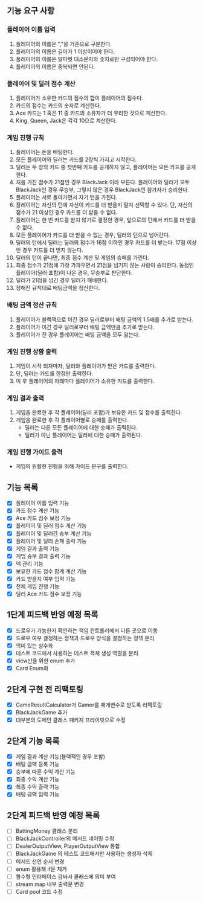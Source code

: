 ## 기능 요구 사항

### 플레이어 이름 입력

1. 플레이어의 이름은 ","을 기준으로 구분한다.
2. 플레이어의 이름은 길이가 1 이상이어야 한다.
3. 플레이어의 이름은 알파벳 대소문자와 숫자로만 구성되어야 한다.
4. 플레이어의 이름은 중복되면 안된다.

### 플레이어 및 딜러 점수 계산

1. 플레이어가 소유한 카드의 점수의 합이 플레이어의 점수다.
2. 카드의 점수는 카드의 숫자로 계산한다.
3. Ace 카드는 1 혹은 11 중 카드의 소유자가 더 유리한 것으로 계산한다.
4. King, Queen, Jack은 각각 10으로 계산한다.

### 게임 진행 규칙

1. 플레이어는 돈을 배팅한다.
2. 모든 플레이어와 딜러는 카드를 2장씩 가지고 시작한다.
3. 딜러는 두 장의 카드 중 첫번째 카드를 공개하지 않고, 플레이어는 모든 카드를 공개한다.
4. 처음 가진 점수가 21점인 경우 BlackJack 이라 부른다. 플레이어와 딜러가 모두 BlackJack인 경우 무승부, 그렇지 않은 경우 BlackJack인 참가자가 승리한다.
5. 플레이어는 서로 돌아가면서 자기 턴을 가진다.
6. 플레이어는 자신의 턴에 자신이 카드를 더 받을지 말지 선택할 수 있다. 단, 자신의 점수가 21 이상인 경우 카드를 더 받을 수 없다.
7. 플레이어는 한 번 카드를 받지 않기로 결정한 경우, 앞으로의 턴에서 카드를 더 받을 수 없다.
8. 모든 플레이어가 카드를 더 받을 수 없는 경우, 딜러의 턴으로 넘어간다.
9. 딜러의 턴에서 딜러는 딜러의 점수가 16점 이하인 경우 카드를 더 받는다. 17점 이상인 경우 카드를 더 받지 않는다.
10. 딜러의 턴이 끝나면, 최종 점수 계산 및 게임의 승패를 가린다.
11. 최종 점수가 21점에 가장 가까우면서 21점을 넘기지 않는 사람이 승리한다. 동점인 플레이어(딜러 포함)이 나온 경우, 무승부로 판단한다.
12. 딜러가 21점을 넘긴 경우 딜러가 패배한다.
13. 정해진 규칙대로 배팅금액을 정산한다.

### 배팅 금액 정산 규칙

1. 플레이어가 블랙잭으로 이긴 경우 딜러로부터 배팅 금액의 1.5배를 추가로 받는다.
2. 플레이어가 이긴 경우 딜러로부터 배팅 금액만큼 추가로 받는다.
3. 플레이어가 진 경우 플레이어는 배팅 금액을 모두 잃는다.

### 게임 진행 상황 출력

1. 게임이 시작 되자마자, 딜러와 플레이어가 받은 카드를 출력한다.
2. 단, 딜러는 카드를 한장만 출력한다.
3. 이 후 플레이어의 차례마다 플레이어가 소유한 카드를 출력한다.

### 게임 결과 출력

1. 게임을 완료한 후 각 플레이어(딜러 포함)가 보유한 카드 및 점수를 출력한다.
2. 게임을 완료한 후 각 플레이어별로 승패를 출력한다.
    - 딜러는 다른 모든 플레이어에 대한 승패가 출력된다.
    - 딜러가 아닌 플레이어는 딜러에 대한 승패가 출력된다.

### 게임 진행 가이드 출력

- 게임의 원활한 진행을 위해 가이드 문구를 출력한다.

## 기능 목록

- [x] 플레이어 이름 입력 기능
- [x] 카드 점수 계산 기능
- [x] Ace 카드 점수 보정 기능
- [x] 플레이어 및 딜러 점수 계산 기능
- [x] 플레이어 및 딜러간 승부 계산 기능
- [x] 플레이어 및 딜러 손패 출력 기능
- [x] 게임 결과 출력 기능
- [x] 게임 승부 결과 출력 기능
- [x] 덱 관리 기능
- [x] 보유한 카드 점수 합계 계산 기능
- [x] 카드 받을지 여부 입력 기능
- [x] 전체 게임 진행 기능
- [x] 딜러 Ace 카드 점수 보정 기능

## 1단계 피드백 반영 예정 목록

- [x] 드로우가 가능한지 확인하는 책임 컨트롤러에서 다른 곳으로 이동
- [x] 드로우 여부 결정하는 정책과 드로우 방식을 결정하는 정책 분리
- [x] 의미 있는 상수화
- [x] 테스트 코드에서 사용하는 테스트 객체 생성 역할을 분리
- [x] view만을 위한 enum 추가
- [x] Card Enum화

## 2단계 구현 전 리팩토링

- [x] GameResultCalculator가 Gamer를 매개변수로 받도록 리팩토링
- [x] BlackJackGame 추가
- [x] 대부분의 도메인 클래스 패키지 프라이빗으로 수정

## 2단계 기능 목록

- [x] 게임 결과 계산 기능(블랙잭인 경우 포함)
- [x] 배팅 금액 등록 기능
- [x] 승부에 따른 수익 계산 기능
- [x] 최종 수익 계산 기능
- [x] 최종 수익 출력 기능
- [x] 배팅 금액 입력 기능

## 2단계 피드백 반영 예정 목록

- [ ] BattingMoney 클래스 분리
- [ ] BlackJackController의 메서드 네이밍 수정
- [ ] DealerOutputView, PlayerOutputView 통합
- [ ] BlackJackGame 의 테스트 코드에서만 사용하는 생성자 삭제
- [ ] 메서드 선언 순서 변경
- [ ] enum 활용해 if문 제거
- [ ] 함수형 인터페이스 감싸서 클래스에 의미 부여
- [ ] stream map 내부 출력문 변경
- [ ] Card pool 코드 수정
